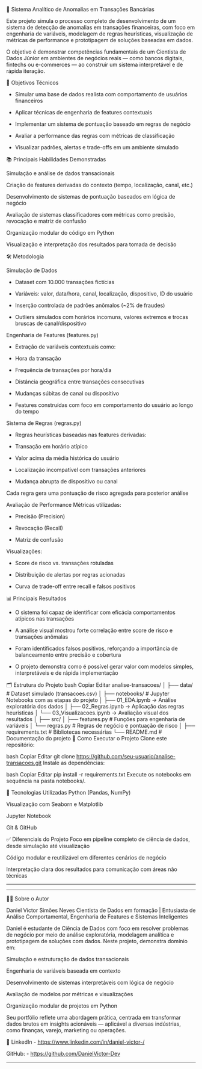 
 🧠 Sistema Analítico de Anomalias em Transações Bancárias
 
Este projeto simula o processo completo de desenvolvimento de um sistema de detecção de anomalias em transações financeiras, com foco em engenharia de variáveis, modelagem de regras heurísticas, visualização de métricas de performance e prototipagem de soluções baseadas em dados.

O objetivo é demonstrar competências fundamentais de um Cientista de Dados Júnior em ambientes de negócios reais — como bancos digitais, fintechs ou e-commerces — ao construir um sistema interpretável e de rápida iteração.

🎯 Objetivos Técnicos

- Simular uma base de dados realista com comportamento de usuários financeiros

- Aplicar técnicas de engenharia de features contextuais

- Implementar um sistema de pontuação baseado em regras de negócio

- Avaliar a performance das regras com métricas de classificação

- Visualizar padrões, alertas e trade-offs em um ambiente simulado

📚 Principais Habilidades Demonstradas

Simulação e análise de dados transacionais

Criação de features derivadas do contexto (tempo, localização, canal, etc.)

Desenvolvimento de sistemas de pontuação baseados em lógica de negócio

Avaliação de sistemas classificadores com métricas como precisão, revocação e matriz de confusão

Organização modular do código em Python

Visualização e interpretação dos resultados para tomada de decisão

🛠️ Metodologia

 Simulação de Dados
 
- Dataset com 10.000 transações fictícias

- Variáveis: valor, data/hora, canal, localização, dispositivo, ID do usuário

- Inserção controlada de padrões anômalos (~2% de fraudes)

- Outliers simulados com horários incomuns, valores extremos e trocas bruscas de canal/dispositivo

Engenharia de Features (features.py)

- Extração de variáveis contextuais como:

- Hora da transação

- Frequência de transações por hora/dia

- Distância geográfica entre transações consecutivas

- Mudanças súbitas de canal ou dispositivo

- Features construídas com foco em comportamento do usuário ao longo do tempo

Sistema de Regras (regras.py)

- Regras heurísticas baseadas nas features derivadas:

- Transação em horário atípico

- Valor acima da média histórica do usuário

- Localização incompatível com transações anteriores

- Mudança abrupta de dispositivo ou canal

Cada regra gera uma pontuação de risco agregada para posterior análise

Avaliação de Performance
Métricas utilizadas:

- Precisão (Precision)

- Revocação (Recall)

- Matriz de confusão

Visualizações:

- Score de risco vs. transações rotuladas

- Distribuição de alertas por regras acionadas

- Curva de trade-off entre recall e falsos positivos

📊 Principais Resultados

- O sistema foi capaz de identificar com eficácia comportamentos atípicos nas transações

- A análise visual mostrou forte correlação entre score de risco e transações anômalas

- Foram identificados falsos positivos, reforçando a importância de balanceamento entre precisão e cobertura

- O projeto demonstra como é possível gerar valor com modelos simples, interpretáveis e de rápida implementação

🗂️ Estrutura do Projeto
bash
Copiar
Editar
analise-transacoes/
│
├── data/                  # Dataset simulado (transacoes.csv)
│
├── notebooks/             # Jupyter Notebooks com as etapas do projeto
│   ├── 01_EDA.ipynb            → Análise exploratória dos dados
│   ├── 02_Regras.ipynb         → Aplicação das regras heurísticas
│   └── 03_Visualizacoes.ipynb  → Avaliação visual dos resultados
│
├── src/
│   ├── features.py         # Funções para engenharia de variáveis
│   └── regras.py           # Regras de negócio e pontuação de risco
│
├── requirements.txt        # Bibliotecas necessárias
└── README.md               # Documentação do projeto
🚀 Como Executar o Projeto
Clone este repositório:

bash
Copiar
Editar
git clone https://github.com/seu-usuario/analise-transacoes.git
Instale as dependências:

bash
Copiar
Editar
pip install -r requirements.txt
Execute os notebooks em sequência na pasta notebooks/.

📎 Tecnologias Utilizadas
Python (Pandas, NumPy)

Visualização com Seaborn e Matplotlib

Jupyter Notebook

Git & GitHub

✅ Diferenciais do Projeto
Foco em pipeline completo de ciência de dados, desde simulação até visualização

Código modular e reutilizável em diferentes cenários de negócio

Interpretação clara dos resultados para comunicação com áreas não técnicas



---

---

👨‍💻 Sobre o Autor

Daniel Victor Simões Neves
Cientista de Dados em formação | Entusiasta de Análise Comportamental, Engenharia de Features e Sistemas Inteligentes

Daniel é estudante de Ciência de Dados com foco em resolver problemas de negócio por meio de análise exploratória, modelagem analítica e prototipagem de soluções com dados. Neste projeto, demonstra domínio em:

Simulação e estruturação de dados transacionais

Engenharia de variáveis baseada em contexto

Desenvolvimento de sistemas interpretáveis com lógica de negócio

Avaliação de modelos por métricas e visualizações

Organização modular de projetos em Python

Seu portfólio reflete uma abordagem prática, centrada em transformar dados brutos em insights acionáveis — aplicável a diversas indústrias, como finanças, varejo, marketing ou operações.



📧 LinkedIn - https://www.linkedin.com/in/daniel-victor-/

GitHub: - https://github.com/DanielVictor-Dev

---

